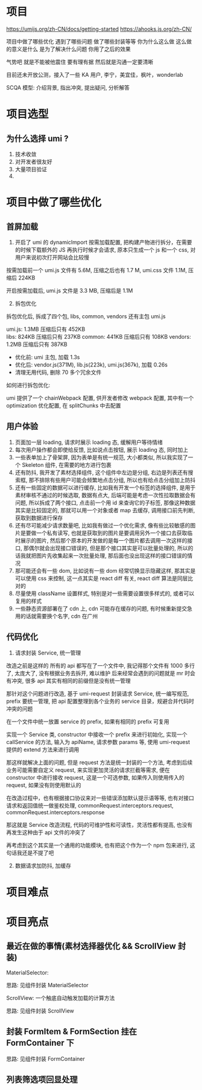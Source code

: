 # 项目

https://umijs.org/zh-CN/docs/getting-started
https://ahooks.js.org/zh-CN/

项目中做了哪些优化
遇到了哪些问题
做了哪些封装等等
你为什么这么做
这么做的意义是什么
是为了解决什么问题
你用了之后的效果

气势吧
就是不能被他震住
要有理有据
然后就是沟通一定要清晰

目前还未开放公测，接入了一些 KA 用户, 李宁，美宜佳，枫叶，wonderlab

SCQA 模型: 介绍背景, 指出冲突, 提出疑问, 分析解答

# 项目选型

## 为什么选择 umi ?

1. 技术收敛
2. 对开发者很友好
3. 大量项目验证
4.

# 项目中做了哪些优化

## 首屏加载

1. 开启了 umi 的 dynamicImport 按需加载配置, 把构建产物进行拆分，在需要的时候下载额外的 JS 再执行时候才会请求, 原本只生成一个 js 和一个 css, 对用户来说初次打开网站会比较慢

按需加载前一个 umi.js 文件有 5.6M, 压缩之后也有 1.7 M, umi.css 文件 1.1M, 压缩后 224KB

开启按需加载后, umi.js 文件是 3.3 MB, 压缩后是 1.1M

2. 拆包优化

拆包优化后, 拆成了四个包, libs, common, vendors 还有主包 umi.js

umi.js: 1.3MB 压缩后只有 452KB  
libs: 824KB 压缩后只有 237KB
common: 441KB 压缩后只有 108KB
vendors: 1.2MB 压缩后只有 387KB

- 优化前: umi 主包, 加载 1.3s
- 优化后: vendor.js(371M), lib.js(223k), umi.js(367k), 加载 0.26s
- 清理无用代码, 删除 70 多个冗余文件

如何进行拆包优化:

umi 提供了一个 chainWebpack 配置, 供开发者修改 webpack 配置, 其中有一个 optimization 优化配置, 在 splitChunks 中去配置

## 用户体验

1. 页面加一层 loading, 请求时展示 loading 态, 缓解用户等待情绪
2. 每次用户操作都会即使给反馈, 比如说点击按钮, 展示 loading 态, 同时加上
3. 一些表单加上了骨架屏, 因为表单是有统一规范, 大小都类似, 所以我实现了一个 Skeleton 组件, 在需要的地方进行包裹
4. 还有防抖, 我开发了素材选择组件, 这个组件中左边是分组, 右边是列表还有搜索框, 那不排除有些用户可能会频繁地点击分组, 所以也有给点击分组加上防抖
5. 还有一些固定的数据可以进行缓存, 比如我有开发一个标签的选择组件, 是用于素材审核不通过的时候选取, 数据有点大, 后端可能是考虑一次性拉取数据会有问题, 所以拆成了两个接口, 点击前一个用 id 来查询它的子标签, 那像这种数据其实是比较固定的, 那就可以用一个对象或者 map 去缓存, 调用接口前先判断, 获取到数据进行保存
6. 还有尽可能减少请求数量吧, 比如我有做过一个优化需求, 像有些比较敏感的图片是要做一个私有读写, 也就是获取到的图片是要调用另外一个接口去获取临时展示的图片, 然后那个原本的开发做的是每一个图片都去调用一次这样的接口, 那偶尔就会出现接口错误的, 但是那个接口其实是可以批量处理的, 所以的话我就把图片先收集起来一次批量处理, 那后面也没出现这样的接口错误的情况
7. 那可能还会有一些 dom, 比如说有一些 dom 经常切换显示隐藏这样, 那其实是可以使用 css 来控制, 这一点其实是 react diff 有关, react diff 算法是同层比对的
8. 尽量使用 className 设置样式, 特别是对一些需要设置很多样式的, 或者可以复用的样式
9. 一些静态资源部署在了 cdn 上, cdn 可能存在缓存的问题, 有时候重新提交急用的话就需要换个名字, cdn 在广州

## 代码优化

1. 请求封装 Service, 统一管理

改造之前是这样的
所有的 api 都写在了一个文件中, 我记得那个文件有 1000 多行了, 太庞大了, 没有根据业务去拆开, 难以维护
后来经常会遇到的问题就是
mr 时会有冲突, 很多 api 其实有相同的前缀但是没有统一管理

那针对这个问题进行改造, 基于 umi-request 封装请求 Service, 统一编写规范, prefix 要统一管理, 把 api 配置整理到各个业务的 service 目录，规避合并代码时冲突的问题

在一个文件中统一放置 service 的 prefix, 如果有相同的 prefix 可复用

实现一个 Service 类, constructor 中接收一个 prefix 来进行初始化, 实现一个 callService 的方法, 输入为 apiName, 请求参数 params 等, 使用 umi-request 提供的 extend 方法来进行调用

那这样就解决上面的问题, 但是 request 方法是统一封装的一个方法, 考虑到后续业务可能需要自定义 request, 来实现更加灵活的请求拦截等需求, 便在 constructor 中进行接收 request, 这是一个可选参数, 如果传入则使用传入的 request, 如果没有则使用默认的

在改造过程中，也有根据接口协议来对一些错误添加默认提示语等等, 也有对接口请求和返回值统一做鉴权处理, commonRequest.interceptors.request, commonRequest.interceptors.response

那这就是 Service 改造流程, 代码的可维护性和可读性，灵活性都有提高, 也没有再发生这种由于 api 文件的冲突了

再考虑到这个其实是一个通用的功能模块, 也有把这个作为一个 npm 包来进行, 这句话我还是不提了吧

2. 数据请求加防抖, 加缓存

# 项目难点

# 项目亮点

## 最近在做的事情(素材选择器优化 && ScrollView 封装)

MaterialSelector:

思路: 见组件封装 MaterialSelector

ScrollView: 一个触底自动触发加载的计算方法

思路: 见组件封装 ScrollView

## 封装 FormItem & FormSection 挂在 FormContainer 下

思路: 见组件封装 FormContainer

## 列表筛选项回显处理

## 
